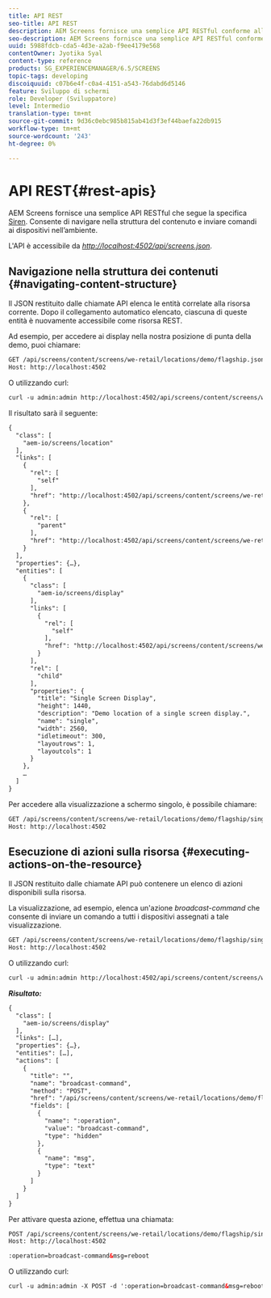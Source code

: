 ```yaml
---
title: API REST
seo-title: API REST
description: AEM Screens fornisce una semplice API RESTful conforme alle specifiche Siren. Segui questa pagina per scoprire come navigare nella struttura del contenuto e inviare comandi ai dispositivi nell’ambiente.
seo-description: AEM Screens fornisce una semplice API RESTful conforme alle specifiche Siren. Segui questa pagina per scoprire come navigare nella struttura del contenuto e inviare comandi ai dispositivi nell’ambiente.
uuid: 5988fdcb-cda5-4d3e-a2ab-f9ee4179e568
contentOwner: Jyotika Syal
content-type: reference
products: SG_EXPERIENCEMANAGER/6.5/SCREENS
topic-tags: developing
discoiquuid: c07b6e4f-c0a4-4151-a543-76dabd6d5146
feature: Sviluppo di schermi
role: Developer (Sviluppatore)
level: Intermedio
translation-type: tm+mt
source-git-commit: 9d36c0ebc985b815ab41d3f3ef44baefa22db915
workflow-type: tm+mt
source-wordcount: '243'
ht-degree: 0%

---
```



# API REST{#rest-apis}

AEM Screens fornisce una semplice API RESTful che segue la specifica [Siren](https://github.com/kevinswiber/siren). Consente di navigare nella struttura del contenuto e inviare comandi ai dispositivi nell’ambiente.

L&#39;API è accessibile da [*http://localhost:4502/api/screens.json*](http://localhost:4502/api/screens.json).

## Navigazione nella struttura dei contenuti {#navigating-content-structure}

Il JSON restituito dalle chiamate API elenca le entità correlate alla risorsa corrente. Dopo il collegamento automatico elencato, ciascuna di queste entità è nuovamente accessibile come risorsa REST.

Ad esempio, per accedere ai display nella nostra posizione di punta della demo, puoi chiamare:

```xml
GET /api/screens/content/screens/we-retail/locations/demo/flagship.json HTTP/1.1
Host: http://localhost:4502
```

O utilizzando curl:

```xml
curl -u admin:admin http://localhost:4502/api/screens/content/screens/we-retail/locations/demo/flagship.json
```

Il risultato sarà il seguente:

```xml
{
  "class": [
    "aem-io/screens/location"
  ],
  "links": [
    {
      "rel": [
        "self"
      ],
      "href": "http://localhost:4502/api/screens/content/screens/we-retail/locations/demo/flagship.json"
    },
    {
      "rel": [
        "parent"
      ],
      "href": "http://localhost:4502/api/screens/content/screens/we-retail/locations/demo.json"
    }
  ],
  "properties": {…},
  "entities": [
    {
      "class": [
        "aem-io/screens/display"
      ],
      "links": [
        {
          "rel": [
            "self"
          ],
          "href": "http://localhost:4502/api/screens/content/screens/we-retail/locations/demo/flagship/single.json"
        }
      ],
      "rel": [
        "child"
      ],
      "properties": {
        "title": "Single Screen Display",
        "height": 1440,
        "description": "Demo location of a single screen display.",
        "name": "single",
        "width": 2560,
        "idletimeout": 300,
        "layoutrows": 1,
        "layoutcols": 1
      }
    },
    …
  ]
}
```

Per accedere alla visualizzazione a schermo singolo, è possibile chiamare:

```xml
GET /api/screens/content/screens/we-retail/locations/demo/flagship/single.json HTTP/1.1
Host: http://localhost:4502
```

## Esecuzione di azioni sulla risorsa {#executing-actions-on-the-resource}

Il JSON restituito dalle chiamate API può contenere un elenco di azioni disponibili sulla risorsa.

La visualizzazione, ad esempio, elenca un&#39;azione *broadcast-command* che consente di inviare un comando a tutti i dispositivi assegnati a tale visualizzazione.

```xml
GET /api/screens/content/screens/we-retail/locations/demo/flagship/single.json HTTP/1.1
Host: http://localhost:4502
```

O utilizzando curl:

```xml
curl -u admin:admin http://localhost:4502/api/screens/content/screens/we-retail/locations/demo/flagship/single.json
```

***Risultato:***

```xml
{
  "class": [
    "aem-io/screens/display"
  ],
  "links": […],
  "properties": {…},
  "entities": […],
  "actions": [
    {
      "title": "",
      "name": "broadcast-command",
      "method": "POST",
      "href": "/api/screens/content/screens/we-retail/locations/demo/flagship/single",
      "fields": [
        {
          "name": ":operation",
          "value": "broadcast-command",
          "type": "hidden"
        },
        {
          "name": "msg",
          "type": "text"
        }
      ]
    }
  ]
}
```

Per attivare questa azione, effettua una chiamata:

```xml
POST /api/screens/content/screens/we-retail/locations/demo/flagship/single.json HTTP/1.1
Host: http://localhost:4502

:operation=broadcast-command&msg=reboot
```

O utilizzando curl:

```xml
curl -u admin:admin -X POST -d ':operation=broadcast-command&msg=reboot' http://localhost:4502/api/screens/content/screens/we-retail/locations/demo/flagship/single.json
```

